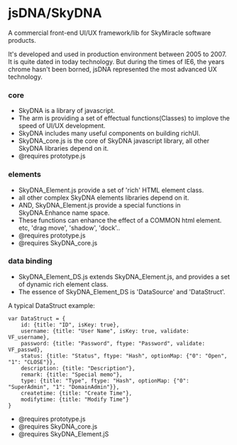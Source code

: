 

# jsDNA/SkyDNA
A commercial front-end UI/UX framework/lib for SkyMiracle software products. 

It's developed and used in production environment between 2005 to 2007. It is quite dated in today technology.
But during the times of IE6, the years chrome hasn't been borned, jsDNA represented the most advanced UX technology.

### core

- SkyDNA is a library of javascript. 
- The arm is providing a set of effectual functions(Classes) to implove the speed of UI/UX development.
- SkyDNA includes many useful components on building richUI.
- SkyDNA_core.js is the core of SkyDNA javascript library, all other SkyDNA libraries depend on it.
- @requires prototype.js
 
### elements
- SkyDNA_Element.js provide a set of 'rich' HTML element class. 
- all other complex SkyDNA elements libraries depend on it.
- AND, SkyDNA_Element.js provide a special functions in SkyDNA.Enhance name space. 
- These functions can enhance the effect of a COMMON html element. etc, 'drag move', 'shadow', 'dock'..
- @requires prototype.js
- @requires SkyDNA_core.js
 
### data binding 
- SkyDNA_Element_DS.js extends SkyDNA_Element.js, and provides a set of dynamic rich element class. 
- The essence of SkyDNA_Element_DS is 'DataSource' and 'DataStruct'.


A typical DataStruct example:
 
	var DataStruct = { 
		id: {title: "ID", isKey: true},
		username: {title: "User Name", isKey: true, validate: VF_username},
		password: {title: "Password", ftype: "Password", validate: VF_passwd},
		status:	{title: "Status", ftype: "Hash", optionMap: {"0": "Open", "1": "CLOSE"}},
		description: {title: "Description"},
		remark: {title: "Special memo"},
		type: {title: "Type", ftype: "Hash", optionMap: {"0": "SuperAdmin", "1": "DomainAdmin"}},
		createtime: {title: "Create Time"},
		modifytime: {title: "Modify Time"}
	}


- @requires prototype.js
- @requires SkyDNA_core.js
- @requires SkyDNA_Element.jS
 
 
